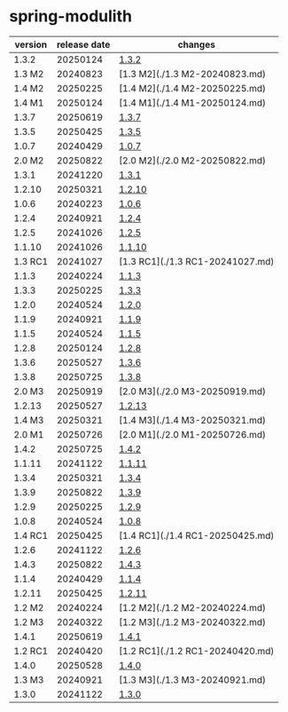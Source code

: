 # spring-modulith	


|version|release date|changes|
|---|---|---|
|1.3.2|20250124|[1.3.2](./1.3.2-20250124.md)|
|1.3 M2|20240823|[1.3 M2](./1.3 M2-20240823.md)|
|1.4 M2|20250225|[1.4 M2](./1.4 M2-20250225.md)|
|1.4 M1|20250124|[1.4 M1](./1.4 M1-20250124.md)|
|1.3.7|20250619|[1.3.7](./1.3.7-20250619.md)|
|1.3.5|20250425|[1.3.5](./1.3.5-20250425.md)|
|1.0.7|20240429|[1.0.7](./1.0.7-20240429.md)|
|2.0 M2|20250822|[2.0 M2](./2.0 M2-20250822.md)|
|1.3.1|20241220|[1.3.1](./1.3.1-20241220.md)|
|1.2.10|20250321|[1.2.10](./1.2.10-20250321.md)|
|1.0.6|20240223|[1.0.6](./1.0.6-20240223.md)|
|1.2.4|20240921|[1.2.4](./1.2.4-20240921.md)|
|1.2.5|20241026|[1.2.5](./1.2.5-20241026.md)|
|1.1.10|20241026|[1.1.10](./1.1.10-20241026.md)|
|1.3 RC1|20241027|[1.3 RC1](./1.3 RC1-20241027.md)|
|1.1.3|20240224|[1.1.3](./1.1.3-20240224.md)|
|1.3.3|20250225|[1.3.3](./1.3.3-20250225.md)|
|1.2.0|20240524|[1.2.0](./1.2.0-20240524.md)|
|1.1.9|20240921|[1.1.9](./1.1.9-20240921.md)|
|1.1.5|20240524|[1.1.5](./1.1.5-20240524.md)|
|1.2.8|20250124|[1.2.8](./1.2.8-20250124.md)|
|1.3.6|20250527|[1.3.6](./1.3.6-20250527.md)|
|1.3.8|20250725|[1.3.8](./1.3.8-20250725.md)|
|2.0 M3|20250919|[2.0 M3](./2.0 M3-20250919.md)|
|1.2.13|20250527|[1.2.13](./1.2.13-20250527.md)|
|1.4 M3|20250321|[1.4 M3](./1.4 M3-20250321.md)|
|2.0 M1|20250726|[2.0 M1](./2.0 M1-20250726.md)|
|1.4.2|20250725|[1.4.2](./1.4.2-20250725.md)|
|1.1.11|20241122|[1.1.11](./1.1.11-20241122.md)|
|1.3.4|20250321|[1.3.4](./1.3.4-20250321.md)|
|1.3.9|20250822|[1.3.9](./1.3.9-20250822.md)|
|1.2.9|20250225|[1.2.9](./1.2.9-20250225.md)|
|1.0.8|20240524|[1.0.8](./1.0.8-20240524.md)|
|1.4 RC1|20250425|[1.4 RC1](./1.4 RC1-20250425.md)|
|1.2.6|20241122|[1.2.6](./1.2.6-20241122.md)|
|1.4.3|20250822|[1.4.3](./1.4.3-20250822.md)|
|1.1.4|20240429|[1.1.4](./1.1.4-20240429.md)|
|1.2.11|20250425|[1.2.11](./1.2.11-20250425.md)|
|1.2 M2|20240224|[1.2 M2](./1.2 M2-20240224.md)|
|1.2 M3|20240322|[1.2 M3](./1.2 M3-20240322.md)|
|1.4.1|20250619|[1.4.1](./1.4.1-20250619.md)|
|1.2 RC1|20240420|[1.2 RC1](./1.2 RC1-20240420.md)|
|1.4.0|20250528|[1.4.0](./1.4.0-20250528.md)|
|1.3 M3|20240921|[1.3 M3](./1.3 M3-20240921.md)|
|1.3.0|20241122|[1.3.0](./1.3.0-20241122.md)|
